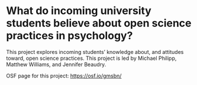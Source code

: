 
<!-- README.md is generated from README.Rmd. Please edit that file -->

What do incoming university students believe about open science practices in psychology?
========================================================================================

<!-- badges: start -->
<!-- badges: end -->

This project explores incoming students’ knowledge about, and attitudes
toward, open science practices. This project is led by Michael Philipp,
Matthew Williams, and Jennifer Beaudry.

OSF page for this project:
<a href="https://osf.io/gmsbn/" class="uri">https://osf.io/gmsbn/</a>

<!-- _Notes from Dani's template:_ -->
<!-- This is a template for a new research project. Should contains the following -->
<!-- folders: [analysis](./analysis), [data](./data), [experiments](./experiments), -->
<!-- [other](./other), [preprocessing](./preprocessing). Optionally, it may also  -->
<!-- include a folder `models` containing modelling files, and a `writeup` folder -->
<!-- containing the project writeup.  -->
<!-- If there are other resouces (e.g., OSF folders, Overleaf documents, Google docs) -->
<!-- that are linked to the project, they should be listed in this document. -->

